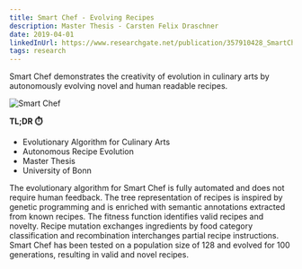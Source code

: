 ```yaml
---
title: Smart Chef - Evolving Recipes
description: Master Thesis - Carsten Felix Draschner
date: 2019-04-01
linkedInUrl: https://www.researchgate.net/publication/357910428_SmartChef_Evolving_Recipes_Poster
tags: research
---
```


Smart Chef demonstrates the creativity of evolution in culinary arts by autonomously evolving novel and human readable recipes.

![Smart Chef](/img/research_images/mt.png)

**TL;DR ⏱️**
- Evolutionary Algorithm for Culinary Arts
- Autonomous Recipe Evolution
- Master Thesis
- University of Bonn

<!-- excerpt -->

The evolutionary algorithm for Smart Chef is fully automated and does not require human feedback. The tree representation of recipes is inspired by genetic programming and is enriched with semantic annotations extracted from known recipes. The fitness function identifies valid recipes and novelty. Recipe mutation exchanges ingredients by food category classification and recombination interchanges partial recipe instructions. Smart Chef has been tested on a population size of 128 and evolved for 100 generations, resulting in valid and novel recipes.
